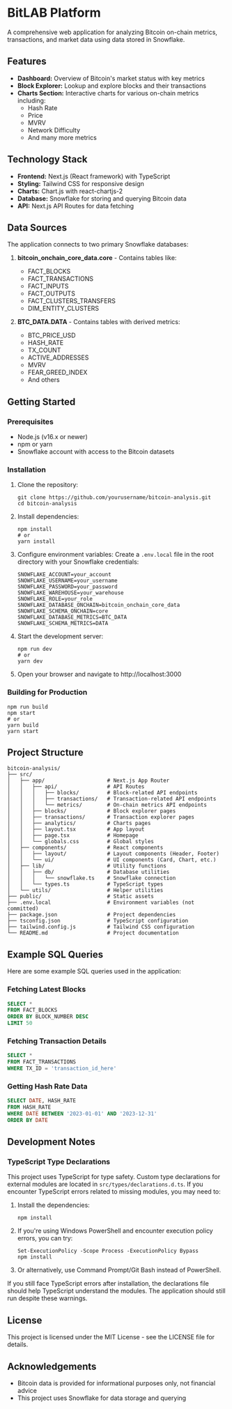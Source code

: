 # BitLAB Platform

A comprehensive web application for analyzing Bitcoin on-chain metrics, transactions, and market data using data stored in Snowflake.

## Features

- **Dashboard:** Overview of Bitcoin's market status with key metrics
- **Block Explorer:** Lookup and explore blocks and their transactions
- **Charts Section:** Interactive charts for various on-chain metrics including:
  - Hash Rate
  - Price
  - MVRV
  - Network Difficulty
  - And many more metrics

## Technology Stack

- **Frontend:** Next.js (React framework) with TypeScript
- **Styling:** Tailwind CSS for responsive design
- **Charts:** Chart.js with react-chartjs-2
- **Database:** Snowflake for storing and querying Bitcoin data
- **API:** Next.js API Routes for data fetching

## Data Sources

The application connects to two primary Snowflake databases:

1. **bitcoin_onchain_core_data.core** - Contains tables like:
   - FACT_BLOCKS
   - FACT_TRANSACTIONS
   - FACT_INPUTS
   - FACT_OUTPUTS
   - FACT_CLUSTERS_TRANSFERS
   - DIM_ENTITY_CLUSTERS

2. **BTC_DATA.DATA** - Contains tables with derived metrics:
   - BTC_PRICE_USD
   - HASH_RATE
   - TX_COUNT
   - ACTIVE_ADDRESSES
   - MVRV
   - FEAR_GREED_INDEX
   - And others

## Getting Started

### Prerequisites

- Node.js (v16.x or newer)
- npm or yarn
- Snowflake account with access to the Bitcoin datasets

### Installation

1. Clone the repository:
   ```
   git clone https://github.com/yourusername/bitcoin-analysis.git
   cd bitcoin-analysis
   ```

2. Install dependencies:
   ```
   npm install
   # or
   yarn install
   ```

3. Configure environment variables:
   Create a `.env.local` file in the root directory with your Snowflake credentials:
   ```
   SNOWFLAKE_ACCOUNT=your_account
   SNOWFLAKE_USERNAME=your_username
   SNOWFLAKE_PASSWORD=your_password
   SNOWFLAKE_WAREHOUSE=your_warehouse
   SNOWFLAKE_ROLE=your_role
   SNOWFLAKE_DATABASE_ONCHAIN=bitcoin_onchain_core_data
   SNOWFLAKE_SCHEMA_ONCHAIN=core
   SNOWFLAKE_DATABASE_METRICS=BTC_DATA
   SNOWFLAKE_SCHEMA_METRICS=DATA
   ```

4. Start the development server:
   ```
   npm run dev
   # or
   yarn dev
   ```

5. Open your browser and navigate to http://localhost:3000

### Building for Production

```
npm run build
npm start
# or
yarn build
yarn start
```

## Project Structure

```
bitcoin-analysis/
├── src/
│   ├── app/                    # Next.js App Router
│   │   ├── api/                # API Routes
│   │   │   ├── blocks/         # Block-related API endpoints
│   │   │   ├── transactions/   # Transaction-related API endpoints
│   │   │   └── metrics/        # On-chain metrics API endpoints
│   │   ├── blocks/             # Block explorer pages
│   │   ├── transactions/       # Transaction explorer pages
│   │   ├── analytics/          # Charts pages
│   │   ├── layout.tsx          # App layout
│   │   ├── page.tsx            # Homepage
│   │   └── globals.css         # Global styles
│   ├── components/             # React components
│   │   ├── layout/             # Layout components (Header, Footer)
│   │   └── ui/                 # UI components (Card, Chart, etc.)
│   ├── lib/                    # Utility functions
│   │   ├── db/                 # Database utilities
│   │   │   └── snowflake.ts    # Snowflake connection
│   │   └── types.ts            # TypeScript types
│   └── utils/                  # Helper utilities
├── public/                     # Static assets
├── .env.local                  # Environment variables (not committed)
├── package.json                # Project dependencies
├── tsconfig.json               # TypeScript configuration
├── tailwind.config.js          # Tailwind CSS configuration
└── README.md                   # Project documentation
```

## Example SQL Queries

Here are some example SQL queries used in the application:

### Fetching Latest Blocks

```sql
SELECT * 
FROM FACT_BLOCKS 
ORDER BY BLOCK_NUMBER DESC 
LIMIT 50
```

### Fetching Transaction Details

```sql
SELECT * 
FROM FACT_TRANSACTIONS 
WHERE TX_ID = 'transaction_id_here'
```

### Getting Hash Rate Data

```sql
SELECT DATE, HASH_RATE
FROM HASH_RATE
WHERE DATE BETWEEN '2023-01-01' AND '2023-12-31'
ORDER BY DATE
```

## Development Notes

### TypeScript Type Declarations

This project uses TypeScript for type safety. Custom type declarations for external modules are located in `src/types/declarations.d.ts`. If you encounter TypeScript errors related to missing modules, you may need to:

1. Install the dependencies:
   ```
   npm install
   ```

2. If you're using Windows PowerShell and encounter execution policy errors, you can try:
   ```
   Set-ExecutionPolicy -Scope Process -ExecutionPolicy Bypass
   npm install
   ```

3. Or alternatively, use Command Prompt/Git Bash instead of PowerShell.

If you still face TypeScript errors after installation, the declarations file should help TypeScript understand the modules. The application should still run despite these warnings.

## License

This project is licensed under the MIT License - see the LICENSE file for details.

## Acknowledgements

- Bitcoin data is provided for informational purposes only, not financial advice
- This project uses Snowflake for data storage and querying 